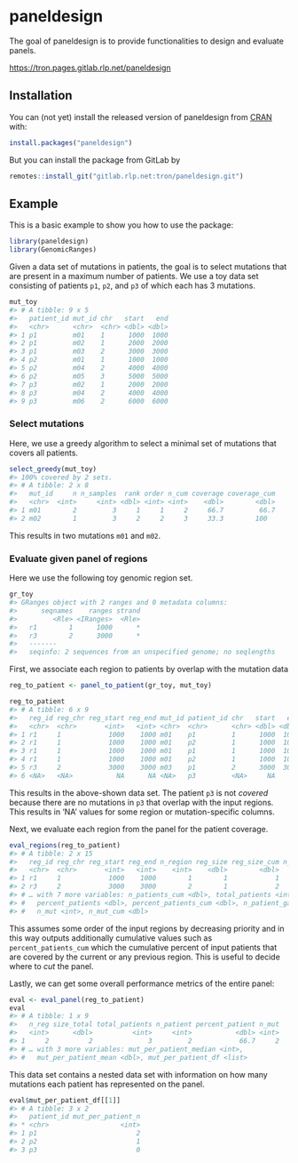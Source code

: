 
<!-- README.md is generated from README.Rmd. Please edit that file -->

# paneldesign

<!-- badges: start -->

<!-- badges: end -->

The goal of paneldesign is to provide functionalities to design and
evaluate panels.

<https://tron.pages.gitlab.rlp.net/paneldesign>

## Installation

You can (not yet) install the released version of paneldesign from
[CRAN](https://CRAN.R-project.org) with:

``` r
install.packages("paneldesign")
```

But you can install the package from GitLab by

``` r
remotes::install_git("gitlab.rlp.net:tron/paneldesign.git")
```

## Example

This is a basic example to show you how to use the package:

``` r
library(paneldesign)
library(GenomicRanges)
```

Given a data set of mutations in patients, the goal is to select
mutations that are present in a maximum number of patients. We use a toy
data set consisting of patients `p1`, `p2`, and `p3` of which each has 3
mutations.

``` r
mut_toy
#> # A tibble: 9 x 5
#>   patient_id mut_id chr   start   end
#>   <chr>      <chr>  <chr> <dbl> <dbl>
#> 1 p1         m01    1      1000  1000
#> 2 p1         m02    1      2000  2000
#> 3 p1         m03    2      3000  3000
#> 4 p2         m01    1      1000  1000
#> 5 p2         m04    2      4000  4000
#> 6 p2         m05    3      5000  5000
#> 7 p3         m02    1      2000  2000
#> 8 p3         m04    2      4000  4000
#> 9 p3         m06    2      6000  6000
```

### Select mutations

Here, we use a greedy algorithm to select a minimal set of mutations
that covers all patients.

``` r
select_greedy(mut_toy)
#> 100% covered by 2 sets.
#> # A tibble: 2 x 8
#>   mut_id     n n_samples  rank order n_cum coverage coverage_cum
#>   <chr>  <int>     <int> <dbl> <int> <int>    <dbl>        <dbl>
#> 1 m01        2         3     1     1     2     66.7         66.7
#> 2 m02        1         3     2     2     3     33.3        100
```

This results in two mutations `m01` and `m02`.

### Evaluate given panel of regions

Here we use the following toy genomic region set.

``` r
gr_toy
#> GRanges object with 2 ranges and 0 metadata columns:
#>      seqnames    ranges strand
#>         <Rle> <IRanges>  <Rle>
#>   r1        1      1000      *
#>   r3        2      3000      *
#>   -------
#>   seqinfo: 2 sequences from an unspecified genome; no seqlengths
```

First, we associate each region to patients by overlap with the mutation
data

``` r
reg_to_patient <- panel_to_patient(gr_toy, mut_toy)

reg_to_patient
#> # A tibble: 6 x 9
#>   reg_id reg_chr reg_start reg_end mut_id patient_id chr   start   end
#>   <chr>  <chr>       <int>   <int> <chr>  <chr>      <chr> <dbl> <dbl>
#> 1 r1     1            1000    1000 m01    p1         1      1000  1000
#> 2 r1     1            1000    1000 m01    p2         1      1000  1000
#> 3 r1     1            1000    1000 m01    p1         1      1000  1000
#> 4 r1     1            1000    1000 m01    p2         1      1000  1000
#> 5 r3     2            3000    3000 m03    p1         2      3000  3000
#> 6 <NA>   <NA>           NA      NA <NA>   p3         <NA>     NA    NA
```

This results in the above-shown data set. The patient `p3` is not
*covered* because there are no mutations in `p3` that overlap with the
input regions. This results in ‘NA’ values for some region or
mutation-specific columns.

Next, we evaluate each region from the panel for the patient coverage.

``` r
eval_regions(reg_to_patient)
#> # A tibble: 2 x 15
#>   reg_id reg_chr reg_start reg_end n_region reg_size reg_size_cum n_patient
#>   <chr>  <chr>       <int>   <int>    <int>    <dbl>        <dbl>     <int>
#> 1 r1     1            1000    1000        1        1            1         2
#> 2 r3     2            3000    3000        2        1            2         1
#> # … with 7 more variables: n_patients_cum <dbl>, total_patients <int>,
#> #   percent_patients <dbl>, percent_patients_cum <dbl>, n_patient_gain <dbl>,
#> #   n_mut <int>, n_mut_cum <dbl>
```

This assumes some order of the input regions by decreasing priority and
in this way outputs additionally cumulative values such as
`percent_patients_cum` which the cumulative percent of input patients
that are covered by the current or any previous region. This is useful
to decide where to *cut* the panel.

Lastly, we can get some overall performance metrics of the entire panel:

``` r
eval <- eval_panel(reg_to_patient)
eval
#> # A tibble: 1 x 9
#>   n_reg size_total total_patients n_patient percent_patient n_mut
#>   <int>      <dbl>          <int>     <int>           <dbl> <int>
#> 1     2          2              3         2            66.7     2
#> # … with 3 more variables: mut_per_patient_median <int>,
#> #   mut_per_patient_mean <dbl>, mut_per_patient_df <list>
```

This data set contains a nested data set with information on how many
mutations each patient has represented on the panel.

``` r
eval$mut_per_patient_df[[1]]
#> # A tibble: 3 x 2
#>   patient_id mut_per_patient_n
#> * <chr>                  <int>
#> 1 p1                         2
#> 2 p2                         1
#> 3 p3                         0
```
